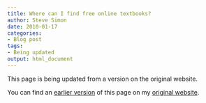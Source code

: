 ```yaml
---
title: Where can I find free online textbooks?
author: Steve Simon
date: 2010-01-17
categories:
- Blog post
tags:
- Being updated
output: html_document
---
```


This page is being updated from a version on the original website.

<!---More--->

You can find an [earlier version](http://www.pmean.com/10/FreeBooks.html) of this page on my [original website](http://www.pmean.com/original_site.html).
